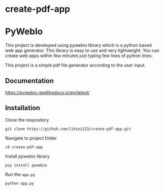 # create-pdf-app

# PyWebIo

This project is developed using pywebio library which is a python based web app generator. This library is easy to use and very lightweight. You can create web apps within few minutes just typing few lines of python lines.

This project is a simple pdf file generator according to the user input.

## Documentation
https://pywebio.readthedocs.io/en/latest/

## Installation
Clone the respository 
```
git clone https://github.com/lihini223/create-pdf-app.git
```
Navigate to project folder
```
cd create-pdf-app
```
Install pywebio library
```
pip install pywebio
```
Run the `app.py`
```
python app.py
```
